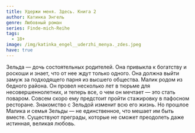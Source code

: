 ```yaml
---
title: Удержи меня. Здесь. Книга 2
author: Катинка Энгель
genre: Любовный роман
series: Finde-mich-Reihe
tags:
  - 18+
image: /img/katinka_engel__uderzhi_menya._zdes.jpeg
have: true
---
```

Зельда — дочь состоятельных родителей. Она привыкла к богатству и роскоши и знает, что от нее ждут только одного. Она должна выйти замуж за подходящего парня из высшего общества. Малик родом из бедного района. Он провел несколько лет в тюрьме для несовершеннолетних, и теперь все, о чем он мечтает — это стать поваром. Совсем скоро ему предстоит пройти стажировку в пафосном ресторане. Знакомство с Зельдой изменит всю его жизнь. Но прошлое Малика и семья Зельды — не единственное, что мешает им быть вместе. Существуют преграды, которые не сможет преодолеть даже истинная, великая любовь.